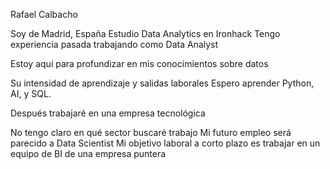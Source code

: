 Rafael Calbacho

Soy de Madrid, España
Estudio Data Analytics en Ironhack
Tengo experiencia pasada trabajando como Data Analyst

Estoy aquí para profundizar en mis conocimientos sobre datos

Su intensidad de aprendizaje y salidas laborales
Espero aprender Python, AI, y SQL.

Después trabajaré en una empresa tecnológica

No tengo claro en qué sector buscaré trabajo
Mi futuro empleo será parecido a Data Scientist
Mi objetivo laboral a corto plazo es trabajar en un equipo de BI de una empresa puntera